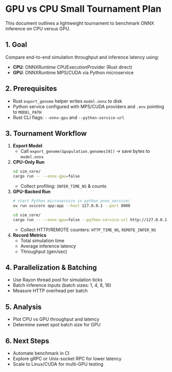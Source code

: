 # GPU vs CPU Small Tournament Plan

This document outlines a lightweight tournament to benchmark ONNX inference on CPU versus GPU.

## 1. Goal

Compare end-to-end simulation throughput and inference latency using:
- **CPU**: ONNXRuntime CPUExecutionProvider (Rust direct)
- **GPU**: ONNXRuntime MPS/CUDA via Python microservice

## 2. Prerequisites

- Rust `export_genome` helper writes `model.onnx` to disk
- Python service configured with MPS/CUDA providers and `.env` pointing to `MODEL_PATH`
- Rust CLI flags: `--onnx-gpu` and `--python-service-url`

## 3. Tournament Workflow

1. **Export Model**
   - Call `export_genome(&population.genomes[0])` → save bytes to `model.onnx`
2. **CPU-Only Run**
   ```bash
   cd sim_core/
   cargo run -- --onnx-gpu=false
   ```
   - Collect profiling: `INFER_TIME_NS` & counts
3. **GPU-Backed Run**
   ```bash
   # start Python microservice in python_onnx_service/
   uv run uvicorn app:app --host 127.0.0.1 --port 8000

   cd sim_core/
   cargo run -- --onnx-gpu=false --python-service-url http://127.0.0.1:8000/infer
   ```
   - Collect HTTP/REMOTE counters: `HTTP_TIME_NS`, `REMOTE_INFER_NS`
4. **Record Metrics**
   - Total simulation time
   - Average inference latency
   - Throughput (gen/sec)

## 4. Parallelization & Batching

- Use Rayon thread pool for simulation ticks
- Batch inference inputs (batch sizes: 1, 4, 8, 16)
- Measure HTTP overhead per batch

## 5. Analysis

- Plot CPU vs GPU throughput and latency
- Determine sweet spot batch size for GPU

## 6. Next Steps

- Automate benchmark in CI
- Explore gRPC or Unix-socket RPC for lower latency
- Scale to Linux/CUDA for multi-GPU testing
